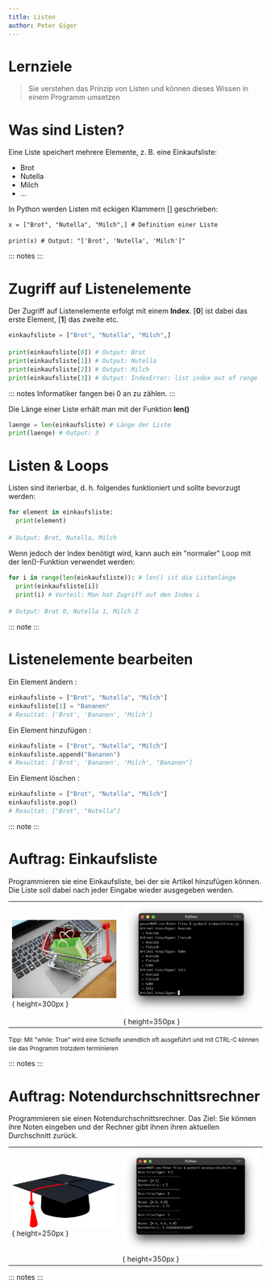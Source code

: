 ```yaml
---
title: Listen
author: Peter Giger
---
```


# Lernziele <i class="fas fa-bullseye"></i>

> Sie verstehen das Prinzip von Listen und können dieses Wissen in einem Programm umsetzen


# Was sind Listen? <i class="fas fa-list-ul"></i>

Eine Liste speichert mehrere Elemente, z. B. eine Einkaufsliste:

- Brot
- Nutella
- Milch
- ...

In Python werden Listen mit eckigen Klammern [] geschrieben:

```pythons
x = ["Brot", "Nutella", "Milch",] # Definition einer Liste

print(x) # Output: "['Brot', 'Nutella', 'Milch']"
```

::: notes
:::


# Zugriff auf Listenelemente <i class="fas fa-sync-alt"></i>

Der Zugriff auf Listenelemente erfolgt mit einem **Index**. [**0**] ist dabei das erste Element, [**1**] das zweite etc.

```python
einkaufsliste = ["Brot", "Nutella", "Milch",]

print(einkaufsliste[0]) # Output: Brot
print(einkaufsliste[1]) # Output: Nutella
print(einkaufsliste[2]) # Output: Milch
print(einkaufsliste[3]) # Output: IndexError: list index out of range
```

::: notes
Informatiker fangen bei 0 an zu zählen.
:::

Die Länge einer Liste erhält man mit der Funktion **len()**

```python
laenge = len(einkaufsliste) # Länge der Liste
print(laenge) # Output: 3
```

# Listen & Loops <i class="fas fa-redo"></i>

Listen sind iterierbar, d. h. folgendes funktioniert und sollte bevorzugt werden:

```python
for element in einkaufsliste:
  print(element)

# Output: Brot, Nutella, Milch
```

Wenn jedoch der Index benötigt wird, kann auch ein "normaler" Loop mit der len()-Funktion verwendet werden:

```python
for i in range(len(einkaufsliste)): # len() ist die Listenlänge
  print(einkaufsliste[i])
  print(i) # Vorteil: Man hat Zugriff auf den Index i

# Output: Brot 0, Nutella 1, Milch 2
```

::: note
:::


# Listenelemente bearbeiten <i class="far fa-edit"></i>

Ein Element ändern <i class="fas fa-pencil-alt"></i>:

```python
einkaufsliste = ["Brot", "Nutella", "Milch"]
einkaufsliste[1] = "Bananen" 
# Resultat: ['Brot', 'Bananen', 'Milch']
```

Ein Element hinzufügen <i class="fas fa-plus"></i>:

```python
einkaufsliste = ["Brot", "Nutella", "Milch"]
einkaufsliste.append("Bananen") 
# Resultat: ['Brot', 'Bananen', 'Milch', "Bananen"]
```

Ein Element löschen <i class="far fa-trash-alt"></i>:

```python
einkaufsliste = ["Brot", "Nutella", "Milch"]
einkaufsliste.pop()
# Resultat: ["Brot", "Nutella"]
```

::: note
:::


# Auftrag: Einkaufsliste <i class="fas fa-shoe-prints"></i>

Programmieren sie eine Einkaufsliste, bei der sie Artikel hinzufügen können. Die Liste soll dabei nach jeder Eingabe wieder ausgegeben werden.

|||
| ----------------------------------- | ----------------------------------- |
| ![](images/einkaufswagen.jpg){ height=300px } | ![](images/einkaufsliste.png){ height=350px } |

<small>Tipp: Mit "while: True" wird eine Schleife unendlich oft ausgeführt und mit CTRL-C können sie das Programm trotzdem terminieren</small>

::: notes
:::


# Auftrag: Notendurchschnittsrechner <i class="fas fa-shoe-prints"></i>

Programmieren sie einen Notendurchschnittsrechner. Das Ziel: Sie können ihre Noten eingeben und der Rechner gibt ihnen ihren aktuellen Durchschnitt zurück.

|||
| ----------------------------------- | ----------------------------------- |
| ![](images/graduation.png){ height=250px } | ![](images/notendurchschnittsrechner.png){ height=350px } |

::: notes
:::